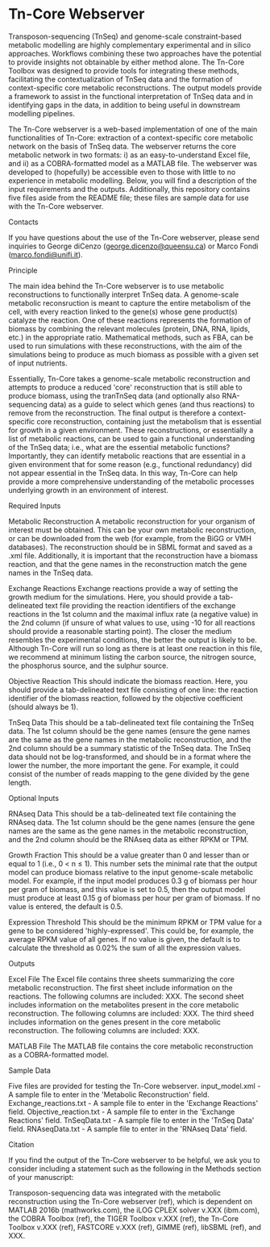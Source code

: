 # Tn-Core Webserver

Transposon-sequencing (TnSeq) and genome-scale constraint-based metabolic modelling are highly complementary experimental and in silico approaches. Workflows combining these two approaches have the potential to provide insights not obtainable by either method alone. The Tn-Core Toolbox was designed to provide tools for integrating these methods, facilitating the contextualization of TnSeq data and the formation of context-specific core metabolic reconstructions. The output models provide a framework to assist in the functional interpretation of TnSeq data and in identifying gaps in the data, in addition to being useful in downstream modelling pipelines.

The Tn-Core webserver is a web-based implementation of one of the main functionalities of Tn-Core: extraction of a context-specific core metabolic network on the basis of TnSeq data. The webserver returns the core metabolic network in two formats: i) as an easy-to-understand Excel file, and ii) as a COBRA-formatted model as a MATLAB file. The webserver was developed to (hopefully) be accessible even to those with little to no experience in metabolic modelling. Below, you will find a description of the input requirements and the outputs. Additionally, this repository contains five files aside from the README file; these files are sample data for use with the Tn-Core webserver.


Contacts

If you have questions about the use of the Tn-Core webserver, please send inquiries to George diCenzo (george.dicenzo@queensu.ca) or Marco Fondi (marco.fondi@unifi.it).


Principle

The main idea behind the Tn-Core webserver is to use metabolic reconstructions to functionally interpret TnSeq data. A genome-scale metabolic reconsruction is meant to capture the entire metabolism of the cell, with every reaction linked to the gene(s) whose gene product(s) catalyze the reaction. One of these reactions represents the formation of biomass by combining the relevant molecules (protein, DNA, RNA, lipids, etc.) in the appropriate ratio. Mathematical methods, such as FBA, can be used to run simulations with these reconstructions, with the aim of the simulations being to produce as much biomass as possible with a given set of input nutrients.

Essentially, Tn-Core takes a genome-scale metabolic reconstruction and attempts to produce a reduced 'core' reconstruction that is still able to produce biomass, using the tranTnSeq data (and optionally also RNA-sequencing data) as a guide to select which genes (and thus reactions) to remove from the reconstruction. The final output is therefore a context-specific core reconstruction, containing just the metabolism that is essential for growth in a given environment. These reconstructions, or essentially a list of metabolic reactions, can be used to gain a functional understanding of the TnSeq data; i.e., what are the essential metabolic functions? Importantly, they can identify metabolic reactions that are essential in a given environment that for some reason (e.g., functional redundancy) did not appear essential in the TnSeq data. In this way, Tn-Core can help provide a more comprehensive understanding of the metabolic processes underlying growth in an environment of interest.


Required Inputs

Metabolic Reconstruction
A metabolic reconstruction for your organism of interest must be obtained. This can be your own metabolic reconstruction, or can be downloaded from the web (for example, from the BiGG or VMH databases). The reconstruction should be in SBML format and saved as a .xml file. Additionally, it is important that the reconstruction have a biomass reaction, and that the gene names in the reconstruction match the gene names in the TnSeq data.

Exchange Reactions
Exchange reactions provide a way of setting the growth medium for the simulations. Here, you should provide a tab-delineated text file providing the reaction identifiers of the exchange reactions in the 1st column and the maximal influx rate (a negative value) in the 2nd column (if unsure of what values to use, using -10 for all reactions should provide a reasonable starting point). The closer the medium resembles the experimental conditions, the better the output is likely to be. Although Tn-Core will run so long as there is at least one reaction in this file, we recommend at minimum listing the carbon source, the nitrogen source, the phosphorus source, and the sulphur source.

Objective Reaction
This should indicate the biomass reaction. Here, you should provide a tab-delineated text file consisting of one line: the reaction identifier of the biomass reaction, followed by the objective coefficient (should always be 1).

TnSeq Data
This should be a tab-delineated text file containing the TnSeq data. The 1st column should be the gene names (ensure the gene names are the same as the gene names in the metabolic reconstruction, and the 2nd column should be a summary statistic of the TnSeq data. The TnSeq data should not be log-transformed, and should be in a format where the lower the number, the more important the gene. For example, it could consist of the number of reads mapping to the gene divided by the gene length.


Optional Inputs

RNAseq Data
This should be a tab-delineated text file containing the RNAseq data. The 1st column should be the gene names (ensure the gene names are the same as the gene names in the metabolic reconstruction, and the 2nd column should be the RNAseq data as either RPKM or TPM.

Growth Fraction
This should be a value greater than 0 and lesser than or equal to 1 (i.e., 0 < n ≤ 1). This number sets the minimal rate that the output model can produce biomass relative to the input genome-scale metabolic model. For example, if the input model produces 0.3 g of biomass per hour per gram of biomass, and this value is set to 0.5, then the output model must produce at least 0.15 g of biomass per hour per gram of biomass. If no value is entered, the default is 0.5.

Expression Threshold
This should be the minimum RPKM or TPM value for a gene to be considered 'highly-expressed'. This could be, for example, the average RPKM value of all genes. If no value is given, the default is to calculate the threshold as 0.02% the sum of all the expression values.


Outputs

Excel File
The Excel file contains three sheets summarizing the core metabolic reconstruction. The first sheet include information on the reactions. The following columns are included: XXX. The second sheet includes information on the metabolites present in the core metabolic reconstruction. The following columns are included: XXX. The third sheed includes information on the genes present in the core metabolic reconstruction. The following columns are included: XXX.

MATLAB File
The MATLAB file contains the core metabolic reconstruction as a COBRA-formatted model.


Sample Data

Five files are provided for testing the Tn-Core webserver.
input_model.xml - A sample file to enter in the 'Metabolic Reconstruction' field.
Exchange_reactions.txt - A sample file to enter in the 'Exchange Reactions' field.
Objective_reaction.txt - A sample file to enter in the 'Exchange Reactions' field.
TnSeqData.txt - A sample file to enter in the 'TnSeq Data' field.
RNAseqData.txt - A sample file to enter in the 'RNAseq Data' field.


Citation

If you find the output of the Tn-Core webserver to be helpful, we ask you to consider including a statement such as the following in the Methods section of your manuscript:

Transposon-sequencing data was integrated with the metabolic reconstruction using the Tn-Core webserver (ref), which is dependent on MATLAB 2016b (mathworks.com), the iLOG CPLEX solver v.XXX (ibm.com), the COBRA Toolbox (ref), the TIGER Toolbox v.XXX (ref), the Tn-Core Toolbox v.XXX (ref), FASTCORE v.XXX (ref), GIMME (ref), libSBML (ref), and XXX.
